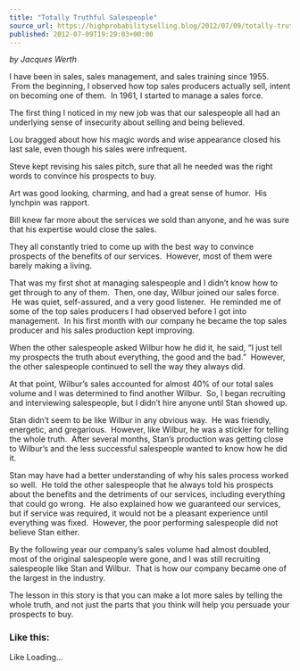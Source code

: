 ```yaml
---
title: "Totally Truthful Salespeople"
source_url: https://highprobabilityselling.blog/2012/07/09/totally-truthful-salespeople
published: 2012-07-09T19:29:03+00:00
---
```

*by Jacques Werth*


I have been in sales, sales management, and sales training since 1955\.  From the beginning, I observed how top sales producers actually sell, intent on becoming one of them.  In 1961, I started to manage a sales force.


The first thing I noticed in my new job was that our salespeople all had an underlying sense of insecurity about selling and being believed.


Lou bragged about how his magic words and wise appearance closed his last sale, even though his sales were infrequent.


Steve kept revising his sales pitch, sure that all he needed was the right words to convince his prospects to buy.


Art was good looking, charming, and had a great sense of humor.  His lynchpin was rapport.


Bill knew far more about the services we sold than anyone, and he was sure that his expertise would close the sales.


They all constantly tried to come up with the best way to convince prospects of the benefits of our services.  However, most of them were barely making a living.


That was my first shot at managing salespeople and I didn’t know how to get through to any of them.  Then, one day, Wilbur joined our sales force.  He was quiet, self\-assured, and a very good listener.  He reminded me of some of the top sales producers I had observed before I got into management.  In his first month with our company he became the top sales producer and his sales production kept improving.


When the other salespeople asked Wilbur how he did it, he said, “I just tell my prospects the truth about everything, the good and the bad.”  However, the other salespeople continued to sell the way they always did.


At that point, Wilbur’s sales accounted for almost 40% of our total sales volume and I was determined to find another Wilbur.  So, I began recruiting and interviewing salespeople, but I didn’t hire anyone until Stan showed up.


Stan didn’t seem to be like Wilbur in any obvious way.  He was friendly, energetic, and gregarious.  However, like Wilbur, he was a stickler for telling the whole truth.  After several months, Stan’s production was getting close to Wilbur’s and the less successful salespeople wanted to know how he did it.


Stan may have had a better understanding of why his sales process worked so well.  He told the other salespeople that he always told his prospects about the benefits and the detriments of our services, including everything that could go wrong.  He also explained how we guaranteed our services, but if service was required, it would not be a pleasant experience until everything was fixed.  However, the poor performing salespeople did not believe Stan either.


By the following year our company’s sales volume had almost doubled, most of the original salespeople were gone, and I was still recruiting salespeople like Stan and Wilbur.  That is how our company became one of the largest in the industry.


The lesson in this story is that you can make a lot more sales by telling the whole truth, and not just the parts that you think will help you persuade your prospects to buy.


### Like this:

Like Loading...
